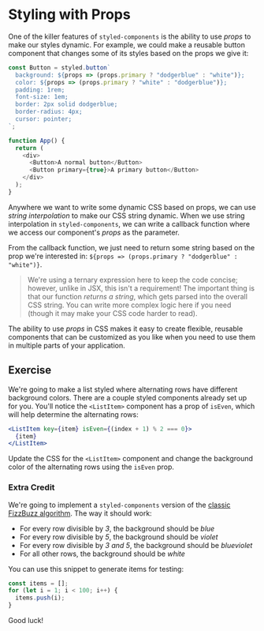 # Styling with Props

One of the killer features of `styled-components` is the ability to use _props_
to make our styles dynamic. For example, we could make a reusable button
component that changes some of its styles based on the props we give it:

```js
const Button = styled.button`
  background: ${props => (props.primary ? "dodgerblue" : "white")};
  color: ${props => (props.primary ? "white" : "dodgerblue")};
  padding: 1rem;
  font-size: 1em;
  border: 2px solid dodgerblue;
  border-radius: 4px;
  cursor: pointer;
`;

function App() {
  return (
    <div>
      <Button>A normal button</Button>
      <Button primary={true}>A primary button</Button>
    </div>
  );
}
```

Anywhere we want to write some dynamic CSS based on props, we can use _string
interpolation_ to make our CSS string dynamic. When we use string interpolation
in `styled-components`, we can write a callback function where we access our
component's _props_ as the parameter.

From the callback function, we just need to return some string based on the prop
we're interested in: `${props => (props.primary ? "dodgerblue" : "white")}`.

> We're using a ternary expression here to keep the code concise; however,
> unlike in JSX, this isn't a requirement! The important thing is that our
> function _returns a string_, which gets parsed into the overall CSS string.
> You can write more complex logic here if you need (though it may make your CSS
> code harder to read).

The ability to use _props_ in CSS makes it easy to create flexible, reusable
components that can be customized as you like when you need to use them in
multiple parts of your application.

## Exercise

We're going to make a list styled where alternating rows have different
background colors. There are a couple styled components already set up for you.
You'll notice the `<ListItem>` component has a prop of `isEven`, which will help
determine the alternating rows:

```jsx
<ListItem key={item} isEven={(index + 1) % 2 === 0}>
  {item}
</ListItem>
```

Update the CSS for the `<ListItem>` component and change the background color of
the alternating rows using the `isEven` prop.

### Extra Credit

We're going to implement a `styled-components` version of the
[classic FizzBuzz algorithm](https://leetcode.com/problems/fizz-buzz/). The way
it should work:

- For every row divisible by _3_, the background should be _blue_
- For every row divisible by _5_, the background should be _violet_
- For every row divisible by _3 and 5_, the background should be _blueviolet_
- For all other rows, the background should be _white_

You can use this snippet to generate items for testing:

```jsx
const items = [];
for (let i = 1; i < 100; i++) {
  items.push(i);
}
```

Good luck!
